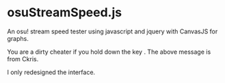 # osuStreamSpeed.js
An osu! stream speed tester using javascript and jquery with CanvasJS for graphs.

You are a dirty cheater if you hold down the key
.
The above message is from Ckris.

I only redesigned the interface.
